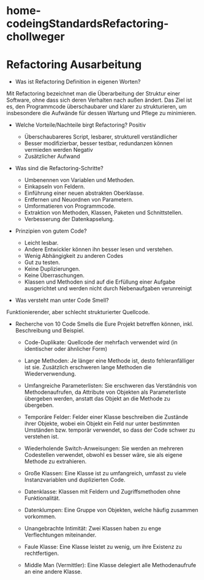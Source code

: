 # home-codeingStandardsRefactoring-chollweger
# Refactoring Ausarbeitung

* Was ist Refactoring Definition in eigenen Worten?

Mit Refactoring bezeichnet man die Überarbeitung der Struktur einer Software, ohne dass sich deren Verhalten nach außen ändert. Das Ziel ist es, den Programmcode überschaubarer und klarer zu strukturieren, um insbesondere die Aufwände für dessen Wartung und Pflege zu minimieren.


* Welche Vorteile/Nachteile birgt Refactoring?
Positiv
  + Überschaubareres Script, lesbarer, strukturell verständlicher
  + Besser modifizierbar, besser testbar, redundanzen können vermieden werden 
Negativ
  - Zusätzlicher Aufwand


* Was sind die Refactoring-Schritte?
  -	Umbenennen von Variablen und Methoden.
  -	Einkapseln von Feldern.
  -	Einführung einer neuen abstrakten Oberklasse.
  -	Entfernen und Neuordnen von Parametern.
  -	Umformatieren von Programmcode.
  -	Extraktion von Methoden, Klassen, Paketen und Schnittstellen.
  -	Verbesserung der Datenkapselung.

* Prinzipien von gutem Code?
  -	Leicht lesbar.
  -	Andere Entwickler können ihn besser lesen und verstehen.
  -	Wenig Abhängigkeit zu anderen Codes 
  -	Gut zu testen.
  -	Keine Duplizierungen.
  -	Keine Überraschungen.
  -	Klassen und Methoden sind auf die Erfüllung einer Aufgabe ausgerichtet und werden nicht durch Nebenaufgaben verunreinigt

* Was versteht man unter Code Smell?

Funktionierender, aber schlecht strukturierter Quellcode.


* Recherche von 10 Code Smells die Eure Projekt betreffen können, inkl. Beschreibung und Beispiel.

  - Code-Duplikate: Quellcode der mehrfach verwendet wird (in identischer oder ähnlicher Form)

  -	Lange Methoden: Je länger eine Methode ist, desto fehleranfälliger ist sie. Zusätzlich erschweren lange Methoden die        Wiederverwendung.

  -	Umfangreiche Parameterlisten: Sie erschweren das Verständnis von Methodenaufrufen, da Attribute von Objekten als  Parameterliste übergeben werden, anstatt das Objekt an die Methode zu übergeben.

  -	Temporäre Felder: Felder einer Klasse beschreiben die Zustände ihrer Objekte, wobei ein Objekt ein Feld nur unter bestimmten Umständen bzw. temporär verwendet, so dass der Code schwer zu verstehen ist.

  -	Wiederholende Switch-Anweisungen: Sie werden an mehreren Codestellen verwendet, obwohl es besser wäre, sie als eigene Methode zu extrahieren.

  -	Große Klassen: Eine Klasse ist zu umfangreich, umfasst zu viele Instanzvariablen und duplizierten Code.

  -	Datenklasse: Klassen mit Feldern und Zugriffsmethoden ohne Funktionalität.

  -	Datenklumpen: Eine Gruppe von Objekten, welche häufig zusammen vorkommen.

  -	Unangebrachte Intimität: Zwei Klassen haben zu enge Verflechtungen miteinander.

  -	Faule Klasse: Eine Klasse leistet zu wenig, um ihre Existenz zu rechtfertigen.

  -	Middle Man (Vermittler): Eine Klasse delegiert alle Methodenaufrufe an eine andere Klasse.



